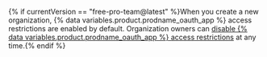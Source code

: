 {% if currentVersion == "free-pro-team@latest" %}When you create a new organization, {% data variables.product.prodname_oauth_app %} access restrictions are enabled by default. Organization owners can [disable {% data variables.product.prodname_oauth_app %} access restrictions](/articles/disabling-oauth-app-access-restrictions-for-your-organization) at any time.{% endif %}
